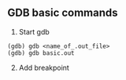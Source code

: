 ## GDB basic commands

1. Start gdb

```
(gdb) gdb <name_of_.out_file>
(gdb) gdb basic.out
```

2. Add breakpoint
